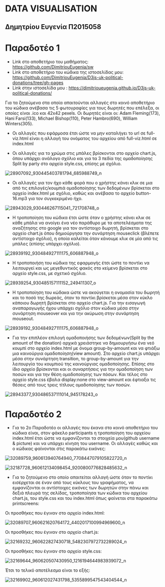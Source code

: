 # DATA VISUALISATION 
## Δημητρίου Ευγενία Π2015058

# Παραδοτέο 1

* Link στο αποθετήριο του μαθήματος: https://github.com/DimitriouEugenia/sw
* Link στο αποθετήριο του κώδικα της ιστοσελίδας μου: https://github.com/DimitriouEugenia/D3js-uk-political-donations/tree/gh-pages
* Link στην ιστοσελίδα μου : https://dimitrioueugenia.github.io/D3js-uk-political-donations/


 Για τα ζητούμενα στα οποία απαιτούνται αλλαγές στο κοινό αποθετήριο του κώδικα ανέβασα τις 5 φωτογραφίες για τους δωρητές που επέλεξα, οι οποίες είναι .ico και 42x42 pexels. Οι δωρητές είναι οι: Adam Fleming(173), Hani Farsi(133), Michael Bishop(110), Peter Hambro(690), William Winters(305).

* Οι αλλαγές που εφάρμοσα έτσι ώστε να μην καταλήγει το url σε full-viz.html είναι η αλλαγή του ονόματος του αρχείου από full-viz.html σε index.html
 
* Οι αλλαγές για το χρώμα στις μπάλες βρίσκονται στο αρχείο chart.js, όπου υπάρχει ανάλογο σχόλιο και για τα 3 πεδία της ομαδοποίησης Split by party στο αρχείο style.css, επίσης με σχόλιο.

![28907092_930445403781794_685988749_n](https://user-images.githubusercontent.com/32716043/37426733-0c0ab700-27d0-11e8-9bbf-776420297ae8.png)


* Οι αλλαγές για τον ήχο κάθε φορά που ο χρήστης κάνει κλικ σε μια από τις επιλογές/κουμπιά ομαδοποίησης των δεδομένων βρίσκεται στο αρχείο index.html με σχόλιο, καθώς και ανέβασα το αρχείο button-16.mp3 για τον συγκεκριμένο ήχο.

![28943029_930446267115041_721708748_o](https://user-images.githubusercontent.com/32716043/37427044-d0f195f2-27d0-11e8-9766-d90da0677fe1.png)

 
* Η τροποποίηση του κώδικα έτσι ώστε όταν ο χρήστης κάνει κλικ σε κάθε μπάλα να ανοίγει ένα νέο παράθυρο με τα αποτελέσματα της αναζήτησης στο google για τον αντίστοιχο δωρητή, βρίσκεται στο αρχείο chart.js όπου δημιούργησα την συνάρτηση mouseclick (βλέπετε αντίστοιχο σχόλιο), η οποία καλείται όταν κάνουμε κλικ σε μία από τις μπάλες (επίσης υπάρχει σχόλιο).

![28939192_930484927111175_606887948_o](https://user-images.githubusercontent.com/32716043/37427237-6e1405d6-27d1-11e8-86b3-d48c505a9581.png)


* Η τροποποιήση του κώδικα της εφαρμογής έτσι ώστε το ποντίκι να λειτουργεί και ως μεγεθυντικός φακός στο κείμενο βρίσκεται στο αρχείο style.css, με σχετικό σχόλιο.

![28939254_930485157111152_249411307_o](https://user-images.githubusercontent.com/32716043/37426989-a192542c-27d0-11e8-91a6-d61703484ee1.png)


* Η τροποποίηση του κώδακα ώστε να ακούγεται η ονομασία του δωρητή και το ποσό της δωρεάς, όταν το ποντίκι βρίσκεται μέσα στον κύκλο κάποιου δωρητή βρίσκεται στο αρχείο chart.js. Για την εισαγωγή αναπαραγωγής ήχου υπάρχει σχόλιο στον κώδικα μέσα στην συνάρτηση mouseover και για την ακύρωση στην συνάρτηση mouseout.

![28939192_930484927111175_606887948_o](https://user-images.githubusercontent.com/32716043/37426938-7b4d21ac-27d0-11e8-8c74-8b86a031de20.png)


* Για την επιπλέον επιλογή ομαδοποιήσης των δεδομένων(Split by the amount of the donation) αρχικά χρειάστηκε να δημιουργήσω ένα νεό κουμπί στο αρχείο index.html με όνομα group-by-amount και να φτιάξω μια καινούργια ομαδοποίηση(view amount). Στο αρχείο chart.js υπάρχει μέσα στην συνάρτηση transition, το group-by-amount για την λειτουργία του κουμπιού της καινούργιας ομαδοποίησης. Επίσης στο ίδιο αρχείο βρίσκονται και οι συναρτήσεις για την ομαδοποίηση των ποσών και για την θέση ομαδοποίησης των πόσων. Και τέλος στο αρχείο style.css έβαλα display:none στο view-amount και έφτιαξα τις θέσεις από τους τρεις τίτλους ομαδοποίησης των ποσών.

![28943377_930486537111014_945178243_o](https://user-images.githubusercontent.com/32716043/37427111-fdcd512e-27d0-11e8-8af7-88c23531f7ff.png)


# Παραδοτέο 2

* Για το 2ο Παραδοτέο οι αλλαγές που έκανα στο κοινό αποθετήριο του κώδικα είναι, στον φάκελο participants η τροποποίηση του αρχείου index.html έτσι ώστε να εμφανίζονται τα στοιχεία μου(github username & picture) και να υπάρχει κίνηση του username. Οι αλλαγές καθώς και ο κώδικας φαίνονται στις παρακάτω εικόνες:

![32089759_960613940764940_7708447079105822720_n](https://user-images.githubusercontent.com/32716043/39833919-212ef40e-53d4-11e8-91fe-6533e0035e04.png)


![32187728_960612134098454_9200800776828485632_n](https://user-images.githubusercontent.com/32716043/39833939-2f01fd92-53d4-11e8-9ab7-5ddb9623af35.png)


* Για το ζητούμενο στο οποίο απαιτείται αλλαγή ώστε όταν το ποντίκι εισέρχεται σε έναν από τους κύκλους του γραφήματος, να εμφανίζονται οι αντίστοιχες εικόνες των δωρητών στην πάνω και δεξιά πλευρά της σελίδας, τροποποίησα των κώδικα του αρχείου chart.js, του style.css και του index.html όπως φαίνεται στα παρακάτω printscreens:

 Οι προσθήκες που έγιναν στο αρχείο index.html:
 
![32089707_960621620764172_4402017100994969600_n](https://user-images.githubusercontent.com/32716043/39833762-b3853936-53d3-11e8-9bba-4e7c3078608d.png)

 Οι προσθήκες που έγιναν στο αρχείο chart.js:
 
![32169232_960622827430718_5482307972732289024_n](https://user-images.githubusercontent.com/32716043/39833814-d448dda8-53d3-11e8-8bbb-8e29fc3607a3.png)

 Οι προσθήκες που έγιναν στο αρχείο style.css:
 
![32169644_960620507430950_1216194644983939072_n](https://user-images.githubusercontent.com/32716043/39833855-f02aca86-53d3-11e8-9a59-e9322c03828c.png)

 
  Έτσι το τελικό αποτέλεσμα είναι το εξής:
  
  ![32169902_960612027431798_5355899547543404544_n](https://user-images.githubusercontent.com/32716043/39833887-06a1ea74-53d4-11e8-92fa-d5c7f622fae6.png)


